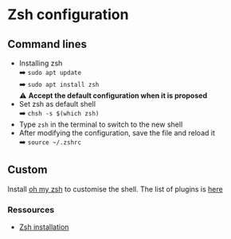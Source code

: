 # Zsh configuration
## Command lines
- Installing zsh  
  ➡️ `sudo apt update`  
  ➡️ `sudo apt install zsh`  
  ⚠️ **Accept the default configuration when it is proposed**
- Set zsh as default shell  
  ➡️ `chsh -s $(which zsh)`
- Type `zsh` in the terminal to switch to the new shell
- After modifying the configuration, save the file and reload it  
  ➡️ `source ~/.zshrc`

## Custom
Install [oh my zsh](https://github.com/ohmyzsh/ohmyzsh/wiki) to customise the shell. 
The list of plugins is [here](https://github.com/ohmyzsh/ohmyzsh/wiki/Plugins)


### Ressources
- [Zsh installation](https://github.com/ohmyzsh/ohmyzsh/wiki/Installing-ZSH)
